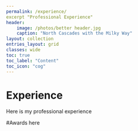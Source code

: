 ```yaml
---
permalink: /experience/
excerpt "Professional Experience"
header:
    image: /photos/better header.jpg
    caption: "North Cascades with the Milky Way"
layout: collection
entries_layout: grid
classes: wide
toc: true
toc_label: "Content"
toc_icon: "cog"
---
```


# Experience

Here is my professional experience

#Awards
here